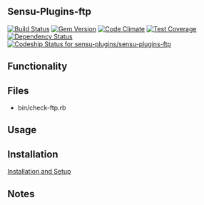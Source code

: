 ## Sensu-Plugins-ftp

[![Build Status](https://travis-ci.org/sensu-plugins/sensu-plugins-ftp.svg?branch=master)](https://travis-ci.org/sensu-plugins/sensu-plugins-ftp)
[![Gem Version](https://badge.fury.io/rb/sensu-plugins-ftp.svg)](http://badge.fury.io/rb/sensu-plugins-ftp)
[![Code Climate](https://codeclimate.com/github/sensu-plugins/sensu-plugins-ftp/badges/gpa.svg)](https://codeclimate.com/github/sensu-plugins/sensu-plugins-ftp)
[![Test Coverage](https://codeclimate.com/github/sensu-plugins/sensu-plugins-ftp/badges/coverage.svg)](https://codeclimate.com/github/sensu-plugins/sensu-plugins-ftp)
[![Dependency Status](https://gemnasium.com/sensu-plugins/sensu-plugins-ftp.svg)](https://gemnasium.com/sensu-plugins/sensu-plugins-ftp)
[ ![Codeship Status for sensu-plugins/sensu-plugins-ftp](https://codeship.com/projects/8355b200-ea2c-0132-eecc-32dfa18a9fce/status?branch=master)](https://codeship.com/projects/83056)

## Functionality

## Files
 * bin/check-ftp.rb

## Usage

## Installation

[Installation and Setup](https://github.com/sensu-plugins/documentation/blob/master/user_docs/installation_instructions.md)

## Notes
